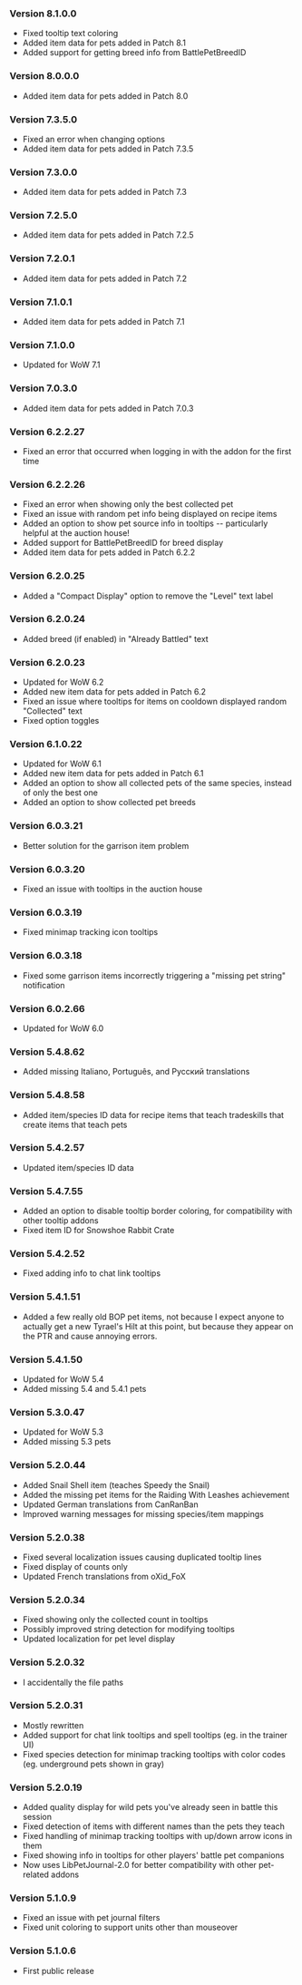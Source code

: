 ### Version 8.1.0.0

* Fixed tooltip text coloring
* Added item data for pets added in Patch 8.1
* Added support for getting breed info from BattlePetBreedID

### Version 8.0.0.0

* Added item data for pets added in Patch 8.0

### Version 7.3.5.0

* Fixed an error when changing options
* Added item data for pets added in Patch 7.3.5

### Version 7.3.0.0

* Added item data for pets added in Patch 7.3

### Version 7.2.5.0

* Added item data for pets added in Patch 7.2.5

### Version 7.2.0.1

* Added item data for pets added in Patch 7.2

### Version 7.1.0.1

* Added item data for pets added in Patch 7.1

### Version 7.1.0.0

* Updated for WoW 7.1

### Version 7.0.3.0

* Added item data for pets added in Patch 7.0.3

### Version 6.2.2.27

* Fixed an error that occurred when logging in with the addon for the first time

### Version 6.2.2.26

* Fixed an error when showing only the best collected pet
* Fixed an issue with random pet info being displayed on recipe items
* Added an option to show pet source info in tooltips -- particularly helpful at the auction house!
* Added support for BattlePetBreedID for breed display
* Added item data for pets added in Patch 6.2.2

### Version 6.2.0.25

* Added a "Compact Display" option to remove the "Level" text label

### Version 6.2.0.24

* Added breed (if enabled) in "Already Battled" text

### Version 6.2.0.23

* Updated for WoW 6.2
* Added new item data for pets added in Patch 6.2
* Fixed an issue where tooltips for items on cooldown displayed random "Collected" text
* Fixed option toggles

### Version 6.1.0.22

* Updated for WoW 6.1
* Added new item data for pets added in Patch 6.1
* Added an option to show all collected pets of the same species, instead of only the best one
* Added an option to show collected pet breeds

### Version 6.0.3.21

* Better solution for the garrison item problem

### Version 6.0.3.20

* Fixed an issue with tooltips in the auction house

### Version 6.0.3.19

* Fixed minimap tracking icon tooltips

### Version 6.0.3.18

* Fixed some garrison items incorrectly triggering a "missing pet string" notification

### Version 6.0.2.66

* Updated for WoW 6.0

### Version 5.4.8.62

* Added missing Italiano, Português, and Русский translations

### Version 5.4.8.58

* Added item/species ID data for recipe items that teach tradeskills that create items that teach pets

### Version 5.4.2.57

* Updated item/species ID data

### Version 5.4.7.55

* Added an option to disable tooltip border coloring, for compatibility with other tooltip addons
* Fixed item ID for Snowshoe Rabbit Crate

### Version 5.4.2.52

* Fixed adding info to chat link tooltips

### Version 5.4.1.51

* Added a few really old BOP pet items, not because I expect anyone to actually get a new Tyrael's Hilt at this point, but because they appear on the PTR and cause annoying errors.

### Version 5.4.1.50

* Updated for WoW 5.4
* Added missing 5.4 and 5.4.1 pets

### Version 5.3.0.47

* Updated for WoW 5.3
* Added missing 5.3 pets

### Version 5.2.0.44

* Added Snail Shell item (teaches Speedy the Snail)
* Added the missing pet items for the Raiding With Leashes achievement
* Updated German translations from CanRanBan
* Improved warning messages for missing species/item mappings

### Version 5.2.0.38
* Fixed several localization issues causing duplicated tooltip lines
* Fixed display of counts only
* Updated French translations from oXid_FoX

### Version 5.2.0.34
* Fixed showing only the collected count in tooltips
* Possibly improved string detection for modifying tooltips
* Updated localization for pet level display

### Version 5.2.0.32
* I accidentally the file paths

### Version 5.2.0.31
* Mostly rewritten
* Added support for chat link tooltips and spell tooltips (eg. in the trainer UI)
* Fixed species detection for minimap tracking tooltips with color codes (eg. underground pets shown in gray)

### Version 5.2.0.19

* Added quality display for wild pets you've already seen in battle this session
* Fixed detection of items with different names than the pets they teach
* Fixed handling of minimap tracking tooltips with up/down arrow icons in them
* Fixed showing info in tooltips for other players' battle pet companions
* Now uses LibPetJournal-2.0 for better compatibility with other pet-related addons

### Version 5.1.0.9

* Fixed an issue with pet journal filters
* Fixed unit coloring to support units other than mouseover

### Version 5.1.0.6

* First public release
